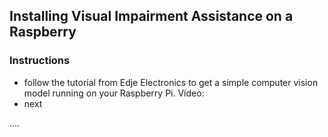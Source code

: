## Installing Visual Impairment Assistance on a Raspberry 

### Instructions
* follow the tutorial from Edje Electronics to get a simple computer vision model running on your Raspberry Pi. Video: 
* next


....
